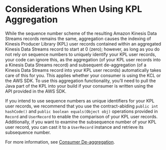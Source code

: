 # Considerations When Using KPL Aggregation<a name="kinesis-producer-adv-aggregation"></a>

While the sequence number scheme of the resulting Amazon Kinesis Data Streams records remains the same, aggregation causes the indexing of Kinesis Producer Library \(KPL\) user records contained within an aggregated Kinesis Data Streams record to start at 0 \(zero\); however, as long as you do not rely on sequence numbers to uniquely identify your KPL user records, your code can ignore this, as the aggregation \(of your KPL user records into a Kinesis Data Streams record\) and subsequent de\-aggregation \(of a Kinesis Data Streams record into your KPL user records\) automatically takes care of this for you\. This applies whether your consumer is using the KCL or the AWS SDK\. To use this aggregation functionality, you’ll need to pull the Java part of the KPL into your build if your consumer is written using the API provided in the AWS SDK\.

If you intend to use sequence numbers as unique identifiers for your KPL user records, we recommend that you use the contract\-abiding `public int hashCode()` and `public boolean equals(Object obj)` operations provided in `Record` and `UserRecord` to enable the comparison of your KPL user records\. Additionally, if you want to examine the subsequence number of your KPL user record, you can cast it to a `UserRecord` instance and retrieve its subsequence number\.

For more information, see [Consumer De\-aggregation](kinesis-kpl-consumer-deaggregation.md)\.